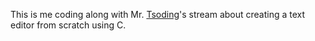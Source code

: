 This is me coding along with Mr. [Tsoding](https://www.twitch.tv/tsoding)'s stream about creating a text editor from scratch using C.
